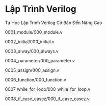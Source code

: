 # Lập Trình Verilog 
Tự Học Lập Trình Verilog Cơ Bản Đến Nâng Cao

0001_module/000_module.v

0002_initial/000_initial.v
           
0003_alway/000_always.v

0004_parameter/000_parameter.v

0005_assign/000_assign.v

0006_function/000_function.v

0007_while_for_loop/000_while_for_loop.v

0008_if_case_casez/000_if_case_casez.v
